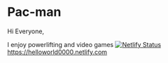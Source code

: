 # Pac-man

Hi Everyone,

I enjoy powerlifting and video games
[![Netlify Status](https://api.netlify.com/api/v1/badges/a7c87c72-0cc8-402d-913b-769b4e6462a1/deploy-status)](https://app.netlify.com/sites/helloworld0000/deploys)
https://helloworld0000.netlify.com
